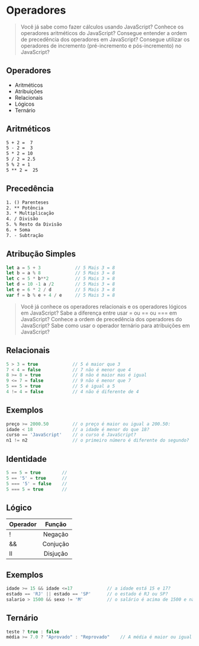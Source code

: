 # Operadores

>Você já sabe como fazer cálculos usando JavaScript? Conhece os operadores aritméticos do JavaScript? Consegue entender a ordem de precedência dos operadores em JavaScript? Consegue utilizar os operadores de incremento (pré-incremento e pós-incremento) no JavaScript?

## Operadores

* Aritméticos
* Atribuições
* Relacionais
* Lógicos
* Ternário

## Aritméticos

~~~html
5 + 2 =  7
5 - 2 =  3
5 * 2 = 10
5 / 2 = 2.5
5 % 2 = 1
5 ** 2 =  25
~~~~

## Precedência

~~~html
1. () Parenteses
2. ** Potência
3. * Multiplicação
4. / Divisão
5. % Resto da Divisão
6. + Soma
7. - Subtração
~~~

## Atribução Simples

~~~javascript
let a = 5 + 3             // 5 Mais 3 = 8
let b = a % 8             // 5 Mais 3 = 8
let c = 5 * b**2          // 5 Mais 3 = 8
let d = 10 -1 a /2        // 5 Mais 3 = 8
let e = 6 * 2 / d         // 5 Mais 3 = 8
var f = b % e + 4 / e     // 5 Mais 3 = 8
~~~

>Você já conhece os operadores relacionais e os operadores lógicos em JavaScript? Sabe a diferença entre usar = ou == ou === em JavaScript? Conhece a ordem de precedência dos operadores do JavaScript? Sabe como usar o operador ternário para atribuições em JavaScript?

## Relacionais

~~~javascript
5 > 3 = true             // 5 é maior que 3
7 < 4 = false            // 7 não é menor que 4
8 >= 8 = true            // 8 não é maior mas é igual
9 <= 7 = false           // 9 não é menor que 7
5 == 5 = true            // 5 é igual a 5
4 != 4 = false           // 4 não é diferente de 4
~~~

## Exemplos

~~~javascript
preço >= 2000.50         // o preço é maior ou igual a 200.50:
idade < 18               // a idade é menor do que 18?
curso == 'JavaScript'    // o curso é JavaScript?
n1 != n2                 // o primeiro número é diferente do segundo?
~~~

## Identidade

~~~javascript
5 == 5 = true        // 
5 == '5' = true      // 
5 === '5' = false    // 
5 === 5 = true       // 
~~~

## Lógico

| Operador      | Função        |
| ------------- |:-------------:|
| !             | Negação       |
| &&            | Conjução      |
| II            | Disjução      |

## Exemplos

~~~javascript
idade >= 15 && idade <=17             // a idade está 15 e 17?
estado == 'RJ' || estado == 'SP'      // o estado é RJ ou SP? 
salario > 1500 && sexo != 'M'         // o salário é acima de 1500 e não é um homem
~~~

## Ternário

~~~javascript
teste ? true : false
média >= 7.0 ? "Aprovado" : "Reprovado"    // A média é maior ou igual há 7?
~~~